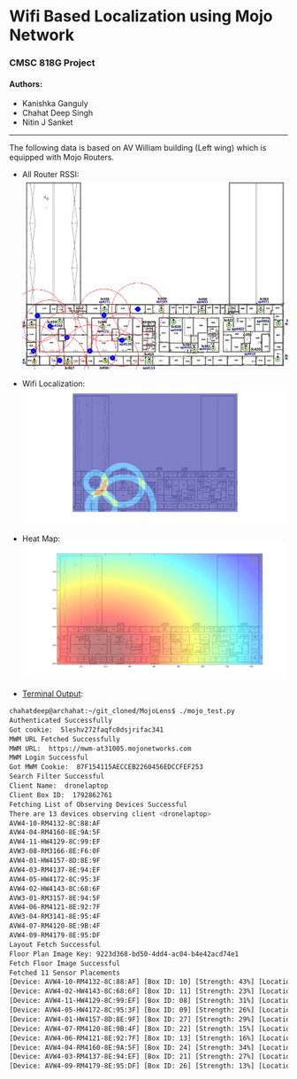 # Wifi Based Localization using Mojo Network
### CMSC 818G Project
#### Authors:
- Kanishka Ganguly
- Chahat Deep Singh
- Nitin J Sanket

***

The following data is based on AV William building (Left wing) which is equipped with Mojo Routers.

- All Router RSSI:
![Indivdual RSSI](Output/Floor_Mojo_4Floor.png)
- Wifi Localization:
![Heat Map](Output/Wifi-Localization-HeatMap.jpg)
- Heat Map:
![Heat Map](Output/AVWHeatMap.jpg)

- [Terminal Output](Output/term_output.txt):

```bash
chahatdeep@archahat:~/git_cloned/MojoLens$ ./mojo_test.py 
Authenticated Successfully
Got cookie:  5leshv272faqfc0dsjrifac341
MWM URL Fetched Successfully
MWM URL:  https://mwm-at31005.mojonetworks.com
MWM Login Successful
Got MWM Cookie:  87F154115AECCEB2260456EDCCFEF253
Search Filter Successful
Client Name:  dronelaptop
Client Box ID:  1792862761
Fetching List of Observing Devices Successful
There are 13 devices observing client <dronelaptop>
AVW4-10-RM4132-8C:88:AF
AVW4-04-RM4160-8E:9A:5F
AVW4-11-HW4129-8C:99:EF
AVW3-08-RM3166-8E:F6:0F
AVW4-01-HW4157-8D:8E:9F
AVW4-03-RM4137-8E:94:EF
AVW4-05-HW4172-8C:95:3F
AVW4-02-HW4143-8C:68:6F
AVW3-01-RM3157-8E:94:5F
AVW4-06-RM4121-8E:92:7F
AVW3-04-RM3141-8E:95:4F
AVW4-07-RM4120-8E:9B:4F
AVW4-09-RM4179-8E:95:DF
Layout Fetch Successful
Floor Plan Image Key: 9223d368-bd50-4dd4-ac04-b4e42acd74e1
Fetch Floor Image Successful
Fetched 11 Sensor Placements
[Device: AVW4-10-RM4132-8C:88:AF] [Box ID: 10] [Strength: 43%] [Location: (67.7725, 241.7062)]
[Device: AVW4-02-HW4143-8C:68:6F] [Box ID: 11] [Strength: 23%] [Location: (16.3399, 262.5913)]
[Device: AVW4-11-HW4129-8C:99:EF] [Box ID: 08] [Strength: 31%] [Location: (102.8451, 262.7835)]
[Device: AVW4-05-HW4172-8C:95:3F] [Box ID: 09] [Strength: 26%] [Location: (124.6852, 207.8910)]
[Device: AVW4-01-HW4157-8D:8E:9F] [Box ID: 27] [Strength: 29%] [Location: (22.9618, 208.6317)]
[Device: AVW4-07-RM4120-8E:9B:4F] [Box ID: 22] [Strength: 15%] [Location: (152.0913, 246.4076)]
[Device: AVW4-06-RM4121-8E:92:7F] [Box ID: 13] [Strength: 16%] [Location: (137.7710, 273.3198)]
[Device: AVW4-04-RM4160-8E:9A:5F] [Box ID: 24] [Strength: 34%] [Location: (41.9732, 224.4334)]
[Device: AVW4-03-RM4137-8E:94:EF] [Box ID: 21] [Strength: 27%] [Location: (57.0342, 276.7765)]
[Device: AVW4-09-RM4179-8E:95:DF] [Box ID: 26] [Strength: 13%] [Location: (176.5345, 198.7556)]
```
